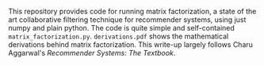 This repository provides code for running matrix factorization, a state of the art collaborative filtering technique for recommender systems, using just numpy and plain python. The code is quite simple and self-contained `matrix_factorization.py`. `derivations.pdf` shows the mathematical derivations behind matrix factorization. This write-up largely follows Charu Aggarwal's *Recommender Systems: The Textbook*.